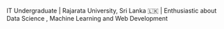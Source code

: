 IT Undergraduate | Rajarata University, Sri Lanka 🇱🇰 | Enthusiastic about Data Science , Machine Learning and Web Development
